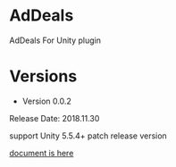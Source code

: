 # AdDeals

AdDeals For Unity plugin


# Versions

* Version 0.0.2

Release Date: 2018.11.30

support Unity 5.5.4+ patch release version

[document is here](document/readme.md)